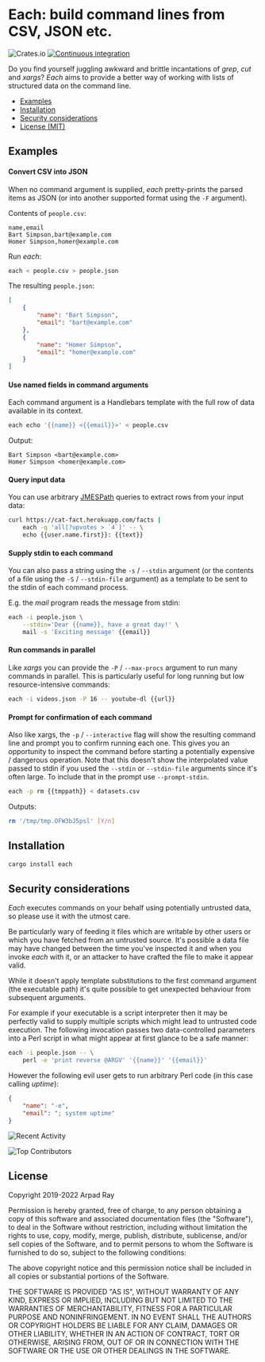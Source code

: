 # Each: build command lines from CSV, JSON etc.
	
![Crates.io](https://img.shields.io/crates/v/each)
[![Continuous integration](https://github.com/arraypad/each/workflows/Continuous%20integration/badge.svg)](https://github.com/arraypad/each/actions/workflows/ci.yml)

Do you find yourself juggling awkward and brittle incantations of _grep_, _cut_ and _xargs_? _Each_ aims to provide a better way of working with lists of structured data on the command line.

* [Examples](#Examples)
* [Installation](#Installation)
* [Security considerations](#Security-considerations)
* [License (MIT)](#License)

## Examples

#### Convert CSV into JSON
When no command argument is supplied, _each_ pretty-prints the parsed items as JSON (or into another supported format using the `-F` argument).

Contents of `people.csv`:
```
name,email
Bart Simpson,bart@example.com
Homer Simpson,homer@example.com
```

Run _each_:
```sh
each < people.csv > people.json
```

The resulting `people.json`:
```json
[
	{
		"name": "Bart Simpson",
		"email": "bart@example.com"
	},
	{
		"name": "Homer Simpson",
		"email": "homer@example.com"
	}
]
```

#### Use named fields in command arguments

Each command argument is a Handlebars template with the full row of data available in its context.

```sh
each echo '{{name}} <{{email}}>' < people.csv
```

Output:
```
Bart Simpson <bart@example.com>
Homer Simpson <homer@example.com>

```

#### Query input data

You can use arbitrary [JMESPath](http://jmespath.org/) queries to extract rows from your input data:

```sh
curl https://cat-fact.herokuapp.com/facts |
	each -q 'all[?upvotes > `4`]' -- \
	echo {{user.name.first}}: {{text}}
```

#### Supply stdin to each command

You can also pass a string using the `-s` / `--stdin` argument (or the contents of a file using the `-S` / `--stdin-file` argument) as a template to be sent to the stdin of each command process.

E.g. the _mail_ program reads the message from stdin:
```sh
each -i people.json \
	--stdin='Dear {{name}}, have a great day!' \
	mail -s 'Exciting message' {{email}}
```

#### Run commands in parallel

Like _xargs_ you can provide the `-P` / `--max-procs` argument to run many commands in parallel. This is particularly useful for long running but low resource-intensive commands:

```sh
each -i videos.json -P 16 -- youtube-dl {{url}}

```

#### Prompt for confirmation of each command

Also like xargs, the `-p` / `--interactive` flag will show the resulting command line and prompt you to confirm running each one. This gives you an opportunity to inspect the command before starting a potentially expensive / dangerous operation. Note that this doesn't show the interpolated value passed to stdin if you used the `--stdin` or `--stdin-file` arguments since it's often large. To include that in the prompt use `--prompt-stdin`.

```sh
each -p rm {{tmppath}} < datasets.csv
```

Outputs:
```sh
rm '/tmp/tmp.OFW3bJ5psl' [Y/n]
```

## Installation

```sh
cargo install each
```

## Security considerations

_Each_ executes commands on your behalf using potentially untrusted data, so please use it with the utmost care.

Be particularly wary of feeding it files which are writable by other users or which you have fetched from an untrusted source. It's possible a data file may have changed between the time you've inspected it and when you invoke _each_ with it, or an attacker to have crafted the file to make it appear valid.

While it doesn't apply template substitutions to the first command argument (the executable path) it's quite possible to get unexpected behaviour from subsequent arguments.

For example if your executable is a script interpreter then it may be perfectly valid to supply multiple scripts which might lead to untrusted code execution. The following invocation passes two data-controlled parameters into a Perl script in what might appear at first glance to be a safe manner: 

```sh
each -i people.json -- \
	perl -e 'print reverse @ARGV' '{{name}}' '{{email}}'
```

However the following evil user gets to run arbitrary Perl code (in this case calling _uptime_):
```json
{
	"name": "-e",
	"email": "; system uptime"
}
```

![Recent Activity](https://images.repography.com/20739240/arraypad/each/recent-activity/84add8ad89a52f192efb4a1a7f403b9f.svg)

![Top Contributors](https://images.repography.com/20739240/arraypad/each/top-contributors/84add8ad89a52f192efb4a1a7f403b9f.svg)

## License

Copyright 2019-2022 Arpad Ray

Permission is hereby granted, free of charge, to any person obtaining a copy of this software and associated documentation files (the "Software"), to deal in the Software without restriction, including without limitation the rights to use, copy, modify, merge, publish, distribute, sublicense, and/or sell copies of the Software, and to permit persons to whom the Software is furnished to do so, subject to the following conditions:

The above copyright notice and this permission notice shall be included in all copies or substantial portions of the Software.

THE SOFTWARE IS PROVIDED "AS IS", WITHOUT WARRANTY OF ANY KIND, EXPRESS OR IMPLIED, INCLUDING BUT NOT LIMITED TO THE WARRANTIES OF MERCHANTABILITY, FITNESS FOR A PARTICULAR PURPOSE AND NONINFRINGEMENT. IN NO EVENT SHALL THE AUTHORS OR COPYRIGHT HOLDERS BE LIABLE FOR ANY CLAIM, DAMAGES OR OTHER LIABILITY, WHETHER IN AN ACTION OF CONTRACT, TORT OR OTHERWISE, ARISING FROM, OUT OF OR IN CONNECTION WITH THE SOFTWARE OR THE USE OR OTHER DEALINGS IN THE SOFTWARE.
